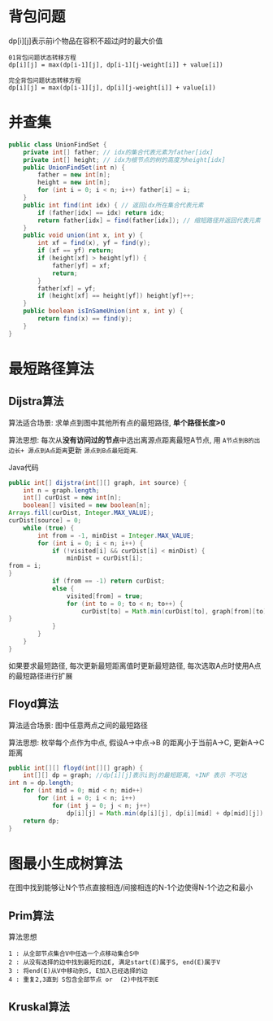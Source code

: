 # 背包问题

dp[i][j]表示前i个物品在容积不超过j时的最大价值

```
01背包问题状态转移方程
dp[i][j] = max(dp[i-1][j], dp[i-1][j-weight[i]] + value[i])

完全背包问题状态转移方程
dp[i][j] = max(dp[i-1][j], dp[i][j-weight[i]] + value[i])
```

# 并查集

```java
public class UnionFindSet {
    private int[] father; // idx的集合代表元素为father[idx]
    private int[] height; // idx为根节点的树的高度为height[idx]
    public UnionFindSet(int n) {
        father = new int[n];
        height = new int[n];
        for (int i = 0; i < n; i++) father[i] = i;
    }
    public int find(int idx) { // 返回idx所在集合代表元素
        if (father[idx] == idx) return idx;
        return father[idx] = find(father[idx]); // 缩短路径并返回代表元素
    }
    public void union(int x, int y) {
        int xf = find(x), yf = find(y);
        if (xf == yf) return;
        if (height[xf] > height[yf]) {
            father[yf] = xf;
            return;
        }
        father[xf] = yf;
        if (height[xf] == height[yf]) height[yf]++;
    }
    public boolean isInSameUnion(int x, int y) {
        return find(x) == find(y);
    }
}
```


# 最短路径算法


## Dijstra算法

算法适合场景: 求单点到图中其他所有点的最短路径, **单个路径长度>0**

算法思想: 每次从**没有访问过的节点**中选出离源点距离最短A节点, 用 `A节点到B的出边长+ 源点到A点距离`更新 `源点到B点最短距离`.

Java代码

```java
public int[] dijstra(int[][] graph, int source) {
    int n = graph.length;
    int[] curDist = new int[n];
    boolean[] visited = new boolean[n];
Arrays.fill(curDist, Integer.MAX_VALUE);
curDist[source] = 0;
    while (true) {
        int from = -1, minDist = Integer.MAX_VALUE;
        for (int i = 0; i < n; i++) {
            if (!visited[i] && curDist[i] < minDist) {
                minDist = curDist[i];
from = i;
}
            if (from == -1) return curDist;
            else {
                visited[from] = true;
                for (int to = 0; to < n; to++) {
                    curDist[to] = Math.min(curDist[to], graph[from][to] + curDist[from]);
}
            }
        }
    }
}
```

如果要求最短路径, 每次更新最短距离值时更新最短路径, 每次选取A点时使用A点的最短路径进行扩展

## Floyd算法

算法适合场景: 图中任意两点之间的最短路径

算法思想: 枚举每个点作为中点, 假设A->中点->B 的距离小于当前A->C, 更新A->C距离



```java
public int[][] floyd(int[][] graph) {
    int[][] dp = graph; //dp[i][j]表示i到j的最短距离, +INF 表示 不可达
int n = dp.length;
    for (int mid = 0; mid < n; mid++)
        for (int i = 0; i < n; i++)
            for (int j = 0; j < n; j++)
                dp[i][j] = Math.min(dp[i][j], dp[i][mid] + dp[mid][j]);
    return dp;
}
```



# 图最小生成树算法

在图中找到能够让N个节点直接相连/间接相连的N-1个边使得N-1个边之和最小

## Prim算法

算法思想

```
1 : 从全部节点集合V中任选一个点移动集合S中
2 : 从没有选择的边中找到最短的边E, 满足start(E)属于S, end(E)属于V
3 : 将end(E)从V中移动到S, E加入已经选择的边
4 : 重复2,3直到 S包含全部节点 or  (2)中找不到E
```


## Kruskal算法
